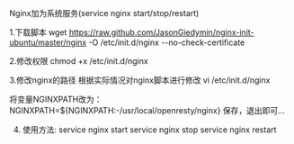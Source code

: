 Nginx加为系统服务(service nginx start/stop/restart)

1.下载脚本
wget https://raw.github.com/JasonGiedymin/nginx-init-ubuntu/master/nginx -O /etc/init.d/nginx --no-check-certificate

2.修改权限
chmod +x /etc/init.d/nginx

3.修改nginx的路径
根据实际情况对nginx脚本进行修改
vi /etc/init.d/nginx

将变量NGINXPATH改为：
NGINXPATH=${NGINXPATH:-/usr/local/openresty/nginx}
保存，退出即可...

4. 使用方法:
service nginx start
service nginx stop
service nginx restart
